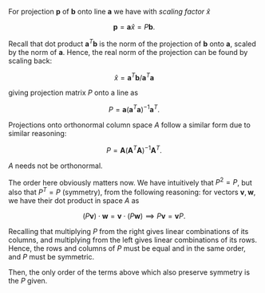 For projection $\mathbf{p}$ of $\mathbf{b}$ onto line $\mathbf{a}$ we have with *scaling factor* $\hat{x}$

$$\mathbf{p}=\mathbf{a}\hat{x}=P\mathbf{b}.$$

Recall that dot product $\mathbf{a}^T\mathbf{b}$ is the norm of the projection of $\mathbf{b}$ onto $\mathbf{a}$, scaled by the norm of $\mathbf{a}$. Hence, the real norm of the projection can be found by scaling back:

$$\hat{x}=\mathbf{a}^T\mathbf{b}/\mathbf{a}^T\mathbf{a}$$

giving projection matrix $P$ onto a line as

$$P=\mathbf{a}(\mathbf{a}^T\mathbf{a})^{-1}\mathbf{a}^T.$$

Projections onto orthonormal column space $A$ follow a similar form due to similar reasoning:

$$P=\mathbf{A}(\mathbf{A}^T\mathbf{A})^{-1}\mathbf{A}^T.$$

$A$ needs not be orthonormal.

The order here obviously matters now. We have intuitively that $P^2=P$, but also that $P^T=P$ (symmetry), from the following reasoning: for vectors $\mathbf{v},\mathbf{w}$, we have their dot product in space $A$ as

$$(P\mathbf{v})\cdot\mathbf{w}=\mathbf{v}\cdot(P\mathbf{w})\implies P\mathbf{v}=\mathbf{v}P.$$

Recalling that multiplying $P$ from the right gives linear combinations of its columns, and multiplying from the left gives linear combinations of its rows. Hence, the rows and columns of $P$ must be equal and in the same order, and $P$ must be symmetric.

Then, the only order of the terms above which also preserve symmetry is the $P$ given.
